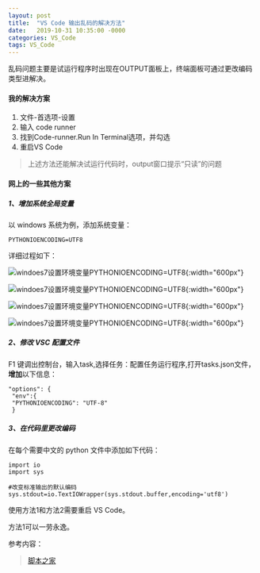 ```yaml
---
layout: post
title:  "VS Code 输出乱码的解决方法"
date:   2019-10-31 10:35:00 -0000
categories: VS_Code
tags: VS_Code
---
```


乱码问题主要是试运行程序时出现在OUTPUT面板上，终端面板可通过更改编码类型进解决。

#### 我的解决方案

1. 文件-首选项-设置
1. 输入 code runner
1. 找到Code-runner.Run In Terminal选项，并勾选
1. 重启VS Code

>上述方法还能解决试运行代码时，output窗口提示“只读”的问题

#### 网上的一些其他方案

##### 1、增加系统全局变量

以 windows 系统为例，添加系统变量：

    PYTHONIOENCODING=UTF8

详细过程如下：

![windoes7设置环境变量PYTHONIOENCODING=UTF8](https://raw.githubusercontent.com/gitca233/gitca233.github.io/master/assets/imgs/article/windoes7设置环境变量PYTHONIOENCODING=UTF8-1.png){:width="600px"}

![windoes7设置环境变量PYTHONIOENCODING=UTF8](https://raw.githubusercontent.com/gitca233/gitca233.github.io/master/assets/imgs/article/windoes7设置环境变量PYTHONIOENCODING=UTF8-2.png){:width="600px"}

![windoes7设置环境变量PYTHONIOENCODING=UTF8](https://raw.githubusercontent.com/gitca233/gitca233.github.io/master/assets/imgs/article/windoes7设置环境变量PYTHONIOENCODING=UTF8-3.png){:width="600px"}

![windoes7设置环境变量PYTHONIOENCODING=UTF8](https://raw.githubusercontent.com/gitca233/gitca233.github.io/master/assets/imgs/article/windoes7设置环境变量PYTHONIOENCODING=UTF8-4.png){:width="600px"}

##### 2、修改 VSC 配置文件

F1 键调出控制台，输入task,选择任务：配置任务运行程序,打开tasks.json文件，**增加**以下信息：

    "options": {
     "env":{
     "PYTHONIOENCODING": "UTF-8"
     }

##### 3、在代码里更改编码

在每个需要中文的 python 文件中添加如下代码：

    import io
    import sys
    
    #改变标准输出的默认编码
    sys.stdout=io.TextIOWrapper(sys.stdout.buffer,encoding='utf8')

使用方法1和方法2需要重启 VS Code。

方法1可以一劳永逸。



参考内容：
> [脚本之家][1]    

[1]: https://www.jb51.net/article/151889.htm "脚本之家"